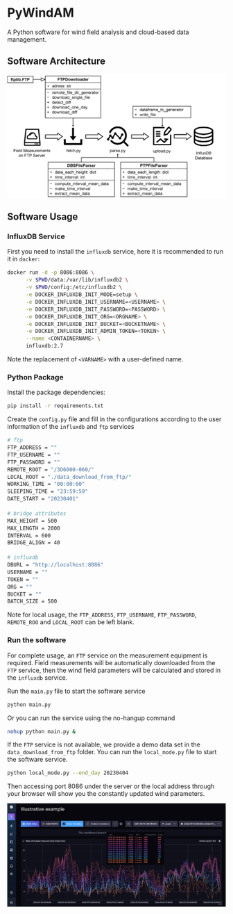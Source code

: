 # PyWindAM

A Python software for wind field analysis and cloud-based data management.

## Software Architecture

<img src="./figures/workflow.png">

## Software Usage

### InfluxDB Service

First you need to install the `influxdb` service, here it is recommended to run it in `docker`:
```bash
docker run -d -p 8086:8086 \
      -v $PWD/data:/var/lib/influxdb2 \
      -v $PWD/config:/etc/influxdb2 \
      -e DOCKER_INFLUXDB_INIT_MODE=setup \
      -e DOCKER_INFLUXDB_INIT_USERNAME=<USERNAME> \
      -e DOCKER_INFLUXDB_INIT_PASSWORD=<PASSWORD> \
      -e DOCKER_INFLUXDB_INIT_ORG=<ORGNAME> \
      -e DOCKER_INFLUXDB_INIT_BUCKET=<BUCKETNAME> \
      -e DOCKER_INFLUXDB_INIT_ADMIN_TOKEN=<TOKEN> \
      --name <CONTAINERNAME> \
      influxdb:2.7
```
Note the replacement of `<VARNAME>` with a user-defined name.

### Python Package

Install the package dependencies:
```bash
pip install -r requirements.txt
```

Create the `config.py` file and fill in the configurations according to the user information of the `influxdb` and `ftp` services
```bash
# ftp
FTP_ADDRESS = ""
FTP_USERNAME = ""
FTP_PASSWORD = ""
REMOTE_ROOT = "/3D6000-060/"
LOCAL_ROOT = "./data_download_from_ftp/"
WORKING_TIME = "00:00:00"
SLEEPING_TIME = "23:59:59"
DATE_START = "20230401"

# bridge attributes
MAX_HEIGHT = 500
MAX_LENGTH = 2000
INTERVAL = 600
BRIDGE_ALIGN = 40

# influxdb
DBURL = "http://localhost:8086"
USERNAME = ""
TOKEN = ""
ORG = ""
BUCKET = ""
BATCH_SIZE = 500
```
Note for local usage, the `FTP_ADDRESS`, `FTP_USERNAME`, `FTP_PASSWORD`, `REMOTE_ROO` and `LOCAL_ROOT` can be left blank.

### Run the software

For complete usage, an `FTP` service on the measurement equipment is required. Field measurements will be automatically downloaded from the `FTP` service, then the wind field parameters will be calculated and stored in the `influxdb` service.

Run the `main.py` file to start the software service
```bash
python main.py
```
Or you can run the service using the no-hangup command
```bash
nohup python main.py &
```

If the `FTP` service is not available, we provide a demo data set in the `data_download_from_ftp` folder. You can run the `local_mode.py` file to start the software service.
```bash
python local_mode.py --end_day 20230404
```

Then accessing port 8086 under the server or the local address through your browser will show you the constantly updated wind parameters.

<img src="./figures/DBS-eg.png">